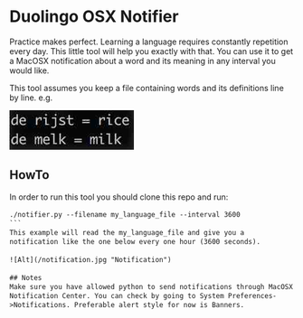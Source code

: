 # Duolingo OSX Notifier
Practice makes perfect. Learning a language requires constantly repetition every day. This little tool will help you exactly with that. You can use it to get a MacOSX notification about a word and its meaning in any interval you would like.

This tool assumes you keep a file containing words and its definitions line by line. e.g.

![Alt](/file_format.jpg "File Format")

## HowTo
In order to run this tool you should clone this repo and run:
``````
./notifier.py --filename my_language_file --interval 3600
```
This example will read the my_language_file and give you a notification like the one below every one hour (3600 seconds).

![Alt](/notification.jpg "Notification")

## Notes
Make sure you have allowed python to send notifications through MacOSX Notification Center. You can check by going to System Preferences->Notifications. Preferable alert style for now is Banners.
